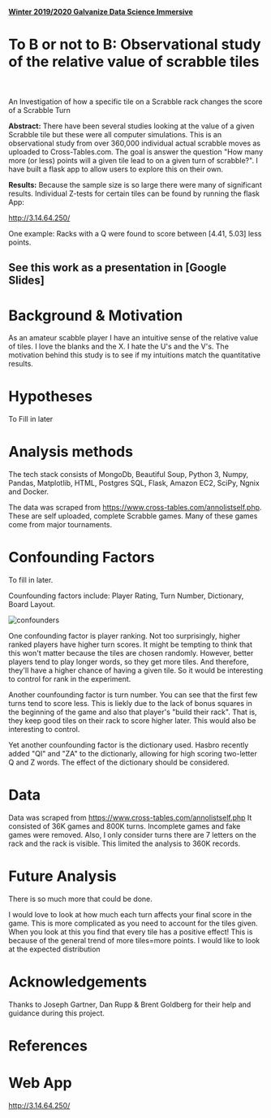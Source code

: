 

[__Winter 2019/2020 Galvanize Data Science Immersive__](https://www.galvanize.com/austin)

# To B or not to B: Observational study of the relative value of scrabble tiles
<br><br>
An Investigation of how a specific tile on a Scrabble rack changes the score of a Scrabble Turn

__Abstract:__
There have been several studies looking at the value of a given Scrabble tile but these were all computer simulations.  This is an observational study from over 360,000 individual actual scrabble moves as uploaded to Cross-Tables.com.  The goal is answer the question "How many more (or less) points will a given tile lead to on a given turn of scrabble?".  I have built a flask app to allow users to explore this on their own.


__Results:__
Because the sample size is so large there were many of significant results.  Individual Z-tests for certain tiles can be found by running the flask App:  

http://3.14.64.250/

One example:  Racks with a Q were found to score between [4.41, 5.03] less points.



See this work as a presentation in [Google Slides]
---

# Background & Motivation
As an amateur scabble player I have an intuitive sense of the relative value of tiles.  I love the blanks and the X.  I hate the U's and the V's.   The motivation behind this study is to see if my intuitions match the quantitative results.

# Hypotheses

To Fill in later

# Analysis methods

The tech stack consists of MongoDb, Beautiful Soup, Python 3, Numpy, Pandas, Matplotlib, HTML, Postgres SQL, Flask, Amazon EC2, SciPy, Ngnix and Docker.


The data was scraped from https://www.cross-tables.com/annolistself.php.  These are self uploaded, complete Scrabble games.  Many of these games come from major tournaments.  

# Confounding Factors

To fill in later.

Counfounding factors include: Player Rating, Turn Number, Dictionary, Board Layout.

![confounders](https://github.com/pkgalea/scrabble/blob/master/images/confounders.png)

One confounding factor is player ranking.  Not too surprisingly, higher ranked players have higher turn scores.  It might be tempting to think that this won't matter because the tiles are chosen randomly.  However, better players tend to play longer words, so they get more tiles.  And therefore, they'll have a higher chance of having a given tile.  So it would be interesting to control for rank in the experiment.

Another counfounding factor is turn number.  You can see that the first few turns tend to score less.  This is liekly due to the lack of bonus squares in the beginning of the game and also that player's "build their rack".  That is, they keep good tiles on their rack to score higher later.  This would also be interesting to control.

Yet another counfounding factor is the dictionary used.  Hasbro recently added "QI" and "ZA" to the dictionarly, allowing for high scoring two-letter Q and Z words.  The effect of the dictionary should be considered.



# Data

Data was scraped from https://www.cross-tables.com/annolistself.php  It consisted of 36K games and 800K turns.  Incomplete games and fake games were removed.  Also, I only consider turns there are 7 letters on the rack and the rack is visible.  This limited the analysis to 360K records.

# Future Analysis

There is so much more that could be done.  

I would love to look at how much each turn affects your final score in the game.  This is more complicated as you need to account for the tiles given.  When you look at this you find that every tile has a positive effect!  This is because of the general trend of more tiles=more points.  I would like to look at the expected distribution


# Acknowledgements

Thanks to Joseph Gartner, Dan Rupp & Brent Goldberg for their help and guidance during this project.


# References


# Web App

http://3.14.64.250/

